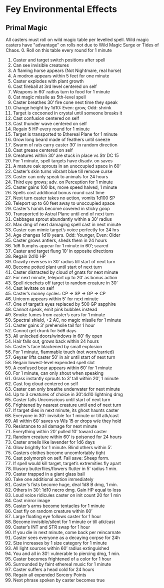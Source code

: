 # Fey Environmental Effects

## 

## Primal Magic
All casters must roll on wild magic table per levelled spell. Wild magic casters
have "advantage" on rolls not due to Wild Magic Surge or Tides of Chaos. 
0. Roll on this table every round for 1 minute
1. Caster and target switch positions after spell
2. Can see invisible creatures
3. A flaming horse appears (Not Nightmare, real horse)
4. A modron appears within 5 feet for one minute
5. Caster explodes with plant growth
6. Cast fireball at 3rd level centered on self
7. Weapons in 60’ radius turn to food for 1 minute
8. Cat magic missile as 5th-level spell
9. Caster breathes 30’ fire cone next time they speak
10. Change height by 1d10: Even: grow, Odd: shrink
11. Target is cocooned in crystal until someone breaks it
12. Cast confusion centered on self
13. Cast thunder wave centered on self
14. Regain 5 HP every round for 1 minute
15. Target is transported to Ethereal Plane for 1 minute
16. Grow long beard made of feathers until sneeze
17. Swarm of rats carry caster 30’ in random direction
18. Cast grease centered on self
19. Creatures within 30’ are stuck in place vs Str DC 15
20. For 1 minute, spell targets have disadv. on saves
21. A mature oak sprouts in an unoccupied space in 60’
22. Caster’s skin turns vibrant blue till remove curse
23. Caster can only speak to animals for 24 hours
24. Third eye grows; adv. on Perception for 1 minute
25. Caster gains 100 lbs, move speed halved, 1 minute
26. Spells cost additional bonus round cast time
27. Next turn caster takes no action, vomits 1d100 SP
28. Teleport up to 60 feet away to unoccupied space
29. Caster’s hands become covered in sticky goop
30. Transported to Astral Plane until end of next turn
31. Cabbages sprout abundantly within a 30’ radius
32. Max dmg of next damaging spell cast in next minute
33. Caster can mimic target’s voice perfectly for 24 hrs
34. Age changes 1d10 years. Odd: Younger, Even: Older
35. Caster grows antlers, sheds them in 24 hours
36. 1d6 flumphs appear for 1 minute in 60’; scared
37. Caster and target flung 10’ in opposite directions
38. Regain 2d10 HP
39. Gravity reverses in 30’ radius till start of next turn
40. Become potted plant until start of next turn
41. Caster distracted by cloud of gnats for next minute
42. For next minute, teleport up to 20’ as bonus action
43. Spell ricochets off target to random creature in 30’
44. Cast levitate on self
45. Caster’s money cycles: CP -> SP -> GP -> CP
46. Unicorn appears within 5’ for next minute
47. One of target’s eyes replaced by 500 GP sapphire
48. Cannot speak, emit pink bubbles instead
49. Smoke fumes from caster’s ears for 1 minute
50. Spectral shield, +2 AC, no magic missile for 1 minute
51. Caster gains 3’ prehensile tail for 1 hour
52. Cannot get drunk for 5d6 days
53. All unlocked doors/windows in 60’ fly open
54. Hair falls out, grows back within 24 hours
55. Caster’s face blackened by small explosion
56. For 1 minute, flammable touch (not worn/carried)
57. Geyser lifts caster 50’ in air until start of next turn
58. Regain lowest-level expended spell slot
59. A confused bear appears within 60’ for 1 minute
60. For 1 minute, can only shout when speaking
61. Grass instantly sprouts to 3’ tall within 20’, 1 minute
62. Cast fog cloud centered on self
63. Caster can only breathe underwater for next minute
64. Up to 3 creatures of choice in 30’:4d10 lightning dmg
65. Caster falls Unconscious until start of next turn
66. Frightened by nearest creature until end of next turn
67. If target dies in next minute, its ghost haunts caster
68. Everyone in 30’: invisible for 1 minute or till atk/cast
69. All within 60’ saves vs Wis 15 or drops w/e they hold
70. Resistance to all damage for next minute
71. Everything within 20’ pulled 10’ toward caster
72. Random creature within 60’ is poisoned for 24 hours
73. Caster smells like lavender for 1d6 days
74. Glow brightly for 1 minute. Blind others within 5’.
75. Casters clothes become uncomfortably tight
76. Cast polymorph on self. Fail save: Sheep form.
77. If spell would kill target, target’s extremities fly apart
78. Illusory butterflies/flowers flutter in 5’ radius 1 min.
79. Caster trapped in a giant glass ball
80. Take one additional action immediately
81. Caster’s fists become huge, deal 1d8 B dmg, 1 min.
82. Others in 30’: 1d10 necro dmg. Gain HP equal to loss
83. Loud voice ridicules caster on init count 20 for 1 min
84. Cast mirror image
85. Caster’s arms become tentacles for 1 minute
86. Cast fly on random creature within 60’
87. Large floating eye follows caster for 1 hour
88. Become invisible/silent for 1 minute or till atk/cast
89. Caster’s INT and STR swap for 1 hour
90. If you die in next minute, come back per reincarnate
91. Caster sees everyone as a decaying corpse for 24h
92. Size increases by 1 size category for 1 minute
93. All light sources within 60’ radius extinguished
94. You and all in 30’: vulnerable to piercing dmg, 1 min.
95. Caster becomes frightened of a color for 1 hour
96. Surrounded by faint ethereal music for 1 minute
97. Caster suffers a head cold for 24 hours
98. Regain all expended Sorcery Points
99. Next phrase spoken by caster becomes true